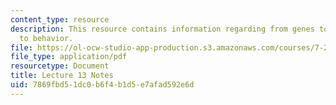 ```yaml
---
content_type: resource
description: This resource contains information regarding from genes to structure
  to behavior.
file: https://ol-ocw-studio-app-production.s3.amazonaws.com/courses/7-29j-cellular-neurobiology-spring-2012/7869fbd51dc0b6f4b1d5e7afad592e6d_MIT7_29JS12_lecture13.pdf
file_type: application/pdf
resourcetype: Document
title: Lecture 13 Notes
uid: 7869fbd5-1dc0-b6f4-b1d5-e7afad592e6d
---
```

